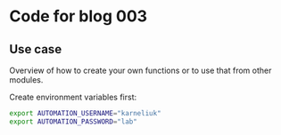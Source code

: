 # Code for blog 003

## Use case
Overview of how to create your own functions or to use that from other modules.

Create environment variables first:
```bash
export AUTOMATION_USERNAME="karneliuk"
export AUTOMATION_PASSWORD="lab"
```
